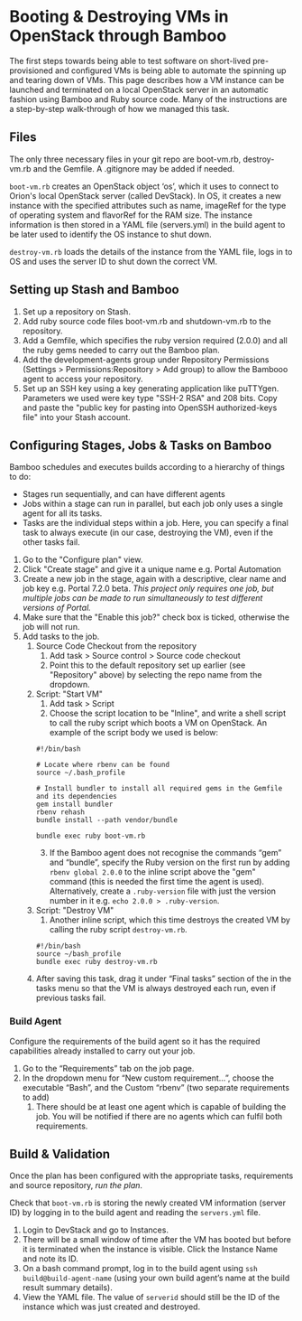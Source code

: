 # Booting & Destroying VMs in OpenStack through Bamboo

The first steps towards being able to test software on short-lived pre-provisioned and configured VMs is being able to automate the spinning up and tearing down of VMs. This page describes how a VM instance can be launched and terminated on a local OpenStack server in an automatic fashion using Bamboo and Ruby source code. Many of the instructions are a step-by-step walk-through of how we managed this task.

## Files

The only three necessary files in your git repo are boot-vm.rb, destroy-vm.rb and the Gemfile. A .gitignore may be added if needed.

`boot-vm.rb` creates an OpenStack object ‘os’, which it uses to connect to Orion's local OpenStack server (called DevStack). In OS, it creates a new instance with the specified attributes such as name, imageRef for the type of operating system and flavorRef for the RAM size. The instance information is then stored in a YAML file (servers.yml) in the build agent to be later used to identify the OS instance to shut down.

`destroy-vm.rb` loads the details of the instance from the YAML file, logs in to OS and uses the server ID to shut down the correct VM.

## Setting up Stash and Bamboo

1.  Set up a repository on Stash.
2.  Add ruby source code files boot-vm.rb and shutdown-vm.rb to the repository.
3.  Add a Gemfile, which specifies the ruby version required (2.0.0) and all the ruby gems needed to carry out the Bamboo plan.
4.  Add the development-agents group under Repository Permissions (Settings > Permissions:Repository > Add group) to allow the Bambooo agent to access your repository.
5.  Set up an SSH key using a key generating application like puTTYgen. Parameters we used were key type "SSH-2 RSA" and 208 bits. Copy and paste the "public key for pasting into OpenSSH authorized-keys file" into your Stash account.

## Configuring Stages, Jobs & Tasks on Bamboo

Bamboo schedules and executes builds according to a hierarchy of things to do:
* Stages run sequentially, and can have different agents
* Jobs within a stage can run in parallel, but each job only uses a single agent for all its tasks.
* Tasks are the individual steps within a job. Here, you can specify a final task to always execute (in our case, destroying the VM), even if the other tasks fail.

1.  Go to the "Configure plan" view.
2.  Click "Create stage" and give it a unique name e.g. Portal Automation
3.  Create a new job in the stage, again with a descriptive, clear name and job key e.g. Portal 7.2.0 beta. _This project only requires one job, but multiple jobs can be made to run simultaneously to test different versions of Portal._
4.  Make sure that the "Enable this job?" check box is ticked, otherwise the job will not run.
5.  Add tasks to the job.
    1.  Source Code Checkout from the repository
        1.  Add task > Source control > Source code checkout
        2.  Point this to the default repository set up earlier (see "Repository" above) by selecting the repo name from the dropdown.
    2.  Script: "Start VM"
        1.  Add task > Script
        2.  Choose the script location to be "Inline", and write a shell script to call the ruby script which boots a VM on OpenStack. An example of the script body we used is below:
        ```
        #!/bin/bash

        # Locate where rbenv can be found
        source ~/.bash_profile
        
        # Install bundler to install all required gems in the Gemfile and its dependencies
        gem install bundler
        rbenv rehash
        bundle install --path vendor/bundle

        bundle exec ruby boot-vm.rb
        ``` 
        3. If the Bamboo agent does not recognise the commands “gem” and “bundle”, specify the Ruby version on the first run by adding `rbenv global 2.0.0` to the inline script above the "gem" command (this is needed the first time the agent is used). Alternatively, create a `.ruby-version` file with just the version number in it e.g. `echo 2.0.0 > .ruby-version`.
    3.  Script: "Destroy VM"
        1.  Another inline script, which this time destroys the created VM by calling the ruby script `destroy-vm.rb`.
        ```
        #!/bin/bash
        source ~/bash_profile
        bundle exec ruby destroy-vm.rb
        ```
    2.  After saving this task, drag it under “Final tasks” section of the in the tasks menu so that the VM is always destroyed each run, even if previous tasks fail.

### Build Agent

Configure the requirements of the build agent so it has the required capabilities already installed to carry out your job.

1.  Go to the “Requirements” tab on the job page.
2.  In the dropdown menu for “New custom requirement…”, choose the executable “Bash”, and the Custom “rbenv” (two separate requirements to add)
    1.  There should be at least one agent which is capable of building the job. You will be notified if there are no agents which can fulfil both requirements.

## Build & Validation

Once the plan has been configured with the appropriate tasks, requirements and source repository, *run the plan*.

Check that `boot-vm.rb` is storing the newly created VM information (server ID) by logging in to the build agent and reading the `servers.yml` file.

1.  Login to DevStack and go to Instances.
2.  There will be a small window of time after the VM has booted but before it is terminated when the instance is visible. Click the Instance Name and note its ID. 
3.  On a bash command prompt, log in to the build agent using `ssh build@build-agent-name` (using your own build agent’s name at the build result summary details).
4.  View the YAML file. The value of `serverid` should still be the ID of the instance which was just created and destroyed.
